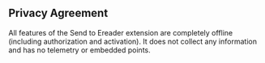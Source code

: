 ## Privacy Agreement

All features of the Send to Ereader extension are completely offline (including authorization and activation). It does not collect any information and has no telemetry or embedded points.
